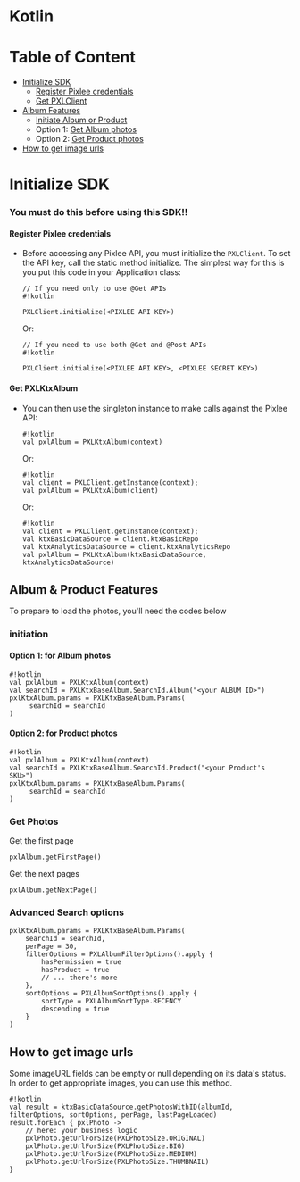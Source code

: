 # Kotlin

# Table of Content
- [Initialize SDK](#Initialize-SDK)
    - [Register Pixlee credentials](#Register-Pixlee-credentials)
    - [Get PXLClient](#Get-PXLClient)
- [Album Features](#Album-Features)
    - [Initiate Album or Product](#Initiate-Album-or-Product)
    - Option 1: [Get Album photos](#Get-Album-photos)
    - Option 2: [Get Product photos](#Get-Product-photos)
- [How to get image urls](#How-to-get-image-urls)

# Initialize SDK
### You must do this before using this SDK!!
#### Register Pixlee credentials
- Before accessing any Pixlee API, you must initialize the `PXLClient`. To set the API key, call the static method initialize. The simplest way for this is you put this code in your Application class:
    ```
    // If you need only to use @Get APIs
    #!kotlin
    
    PXLClient.initialize(<PIXLEE API KEY>)
    ```
    Or:
    ```
    // If you need to use both @Get and @Post APIs
    #!kotlin
    
    PXLClient.initialize(<PIXLEE API KEY>, <PIXLEE SECRET KEY>)
    ```
#### Get PXLKtxAlbum
- You can then use the singleton instance to make calls against the Pixlee API:
    ```
    #!kotlin
    val pxlAlbum = PXLKtxAlbum(context)
    ```
    Or:
    ```
    #!kotlin
    val client = PXLClient.getInstance(context);
    val pxlAlbum = PXLKtxAlbum(client)
    ```
    Or:
    ```
    #!kotlin
    val client = PXLClient.getInstance(context);
    val ktxBasicDataSource = client.ktxBasicRepo
    val ktxAnalyticsDataSource = client.ktxAnalyticsRepo
    val pxlAlbum = PXLKtxAlbum(ktxBasicDataSource, ktxAnalyticsDataSource)
    ```
## Album & Product Features
To prepare to load the photos, you'll need the codes below
### initiation
#### Option 1: for Album photos
```
#!kotlin
val pxlAlbum = PXLKtxAlbum(context)
val searchId = PXLKtxBaseAlbum.SearchId.Album("<your ALBUM ID>")
pxlKtxAlbum.params = PXLKtxBaseAlbum.Params(
     searchId = searchId
)
```
#### Option 2: for Product photos
```
#!kotlin
val pxlAlbum = PXLKtxAlbum(context)
val searchId = PXLKtxBaseAlbum.SearchId.Product("<your Product's SKU>")
pxlKtxAlbum.params = PXLKtxBaseAlbum.Params(
     searchId = searchId
)
```
### Get Photos
Get the first page
```
pxlAlbum.getFirstPage()
```

Get the next pages
```
pxlAlbum.getNextPage()
```
### Advanced Search options
```
pxlKtxAlbum.params = PXLKtxBaseAlbum.Params(
    searchId = searchId,
    perPage = 30,
    filterOptions = PXLAlbumFilterOptions().apply {
        hasPermission = true
        hasProduct = true
        // ... there's more
    },
    sortOptions = PXLAlbumSortOptions().apply {
        sortType = PXLAlbumSortType.RECENCY
        descending = true
    }
)
```
## How to get image urls
Some imageURL fields can be empty or null depending on its data's status. In order to get appropriate images, you can use this method.
```
#!kotlin
val result = ktxBasicDataSource.getPhotosWithID(albumId, filterOptions, sortOptions, perPage, lastPageLoaded)
result.forEach { pxlPhoto ->
    // here: your business logic
    pxlPhoto.getUrlForSize(PXLPhotoSize.ORIGINAL)
    pxlPhoto.getUrlForSize(PXLPhotoSize.BIG)
    pxlPhoto.getUrlForSize(PXLPhotoSize.MEDIUM)
    pxlPhoto.getUrlForSize(PXLPhotoSize.THUMBNAIL)
}
```
    
